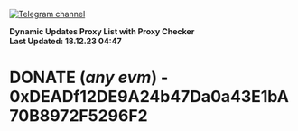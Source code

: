 [![Telegram channel](https://img.shields.io/endpoint?url=https://runkit.io/damiankrawczyk/telegram-badge/branches/master?url=https://t.me/n4z4v0d)](https://t.me/n4z4v0d) 

**Dynamic Updates Proxy List with Proxy Checker**  
**Last Updated: 18.12.23 04:47**

# DONATE (_any evm_) - 0xDEADf12DE9A24b47Da0a43E1bA70B8972F5296F2
